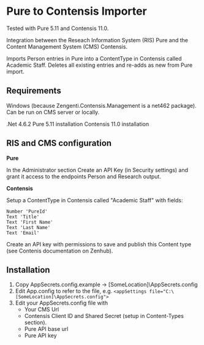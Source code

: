 Pure to Contensis Importer
===

Tested with Pure 5.11 and Contensis 11.0.

Integration between the Reseach Information System (RIS) Pure and the Content Management System (CMS) Contensis.

Imports Person entries in Pure into a ContentType in Contensis called Academic Staff. Deletes all existing entries and re-adds as new from Pure import.

Requirements
---
Windows (because Zengenti.Contensis.Management is a net462 package). Can be run on CMS server or locally.

.Net 4.6.2 
Pure 5.11 installation
Contensis 11.0 installation

RIS and CMS configuration
---

**Pure**

In the Administrator section Create an API Key (in Security settings) and grant it access to the endpoints Person and Research output.

**Contensis**

Setup a ContentType in Contensis called "Academic Staff" with fields:
```
Number 'PureId'
Text 'Title'
Text 'First Name'
Text 'Last Name'
Text 'Email'
```

Create an API key with permissions to save and publish this Content type (see Contenis documentation on Zenhub).

Installation
---

1. Copy AppSecrets.config.example -> [SomeLocation]\AppSecrets.config
2. Edit App.config to refer to the file, e.g. `<appSettings file="C:\[SomeLocation]\AppSecrets.config">`
3. Edit your AppSecrets.config file with
    * Your CMS Url
    * Contensis Client ID and Shared Secret (setup in Content-Types section).
    * Pure API base url
    * Pure API key

